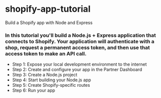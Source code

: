 # shopify-app-tutorial
Build a Shopify app with Node and Express

### In this tutorial you'll build a Node.js + Express application that connects to Shopify. Your application will authenticate with a shop, request a permanent access token, and then use that access token to make an API call.

- Step 1: Expose your local development environment to the internet
- Step 2: Create and configure your app in the Partner Dashboard
- Step 3: Create a Node.js project
- Step 4: Start building your Node.js app
- Step 5: Create Shopify-specific routes
- Step 6: Run your app